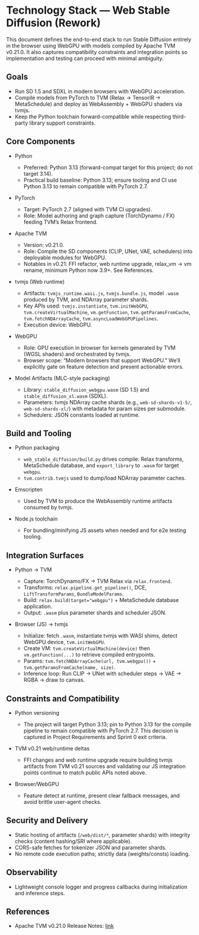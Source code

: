 # Technology Stack — Web Stable Diffusion (Rework)

This document defines the end-to-end stack to run Stable Diffusion entirely in the browser using WebGPU with models compiled by Apache TVM v0.21.0. It also captures compatibility constraints and integration points so implementation and testing can proceed with minimal ambiguity.

## Goals
- Run SD 1.5 and SDXL in modern browsers with WebGPU acceleration.
- Compile models from PyTorch to TVM (Relax → TensorIR → MetaSchedule) and deploy as WebAssembly + WebGPU shaders via tvmjs.
- Keep the Python toolchain forward-compatible while respecting third-party library support constraints.

## Core Components

- Python
  - Preferred: Python 3.13 (forward-compat target for this project; do not target 3.14).
  - Practical build baseline: Python 3.13; ensure tooling and CI use Python 3.13 to remain compatible with PyTorch 2.7.

- PyTorch
  - Target: PyTorch 2.7 (aligned with TVM CI upgrades).
  - Role: Model authoring and graph capture (TorchDynamo / FX) feeding TVM’s Relax frontend.

- Apache TVM
  - Version: v0.21.0.
  - Role: Compile the SD components (CLIP, UNet, VAE, schedulers) into deployable modules for WebGPU.
  - Notables in v0.21: FFI refactor, web runtime upgrade, relax_vm → vm rename, minimum Python now 3.9+. See References.

- tvmjs (Web runtime)
  - Artifacts: `tvmjs_runtime.wasi.js`, `tvmjs.bundle.js`, model `.wasm` produced by TVM, and NDArray parameter shards.
  - Key APIs used: `tvmjs.instantiate`, `tvm.initWebGPU`, `tvm.createVirtualMachine`, `vm.getFunction`, `tvm.getParamsFromCache`, `tvm.fetchNDArrayCache`, `tvm.asyncLoadWebGPUPipelines`.
  - Execution device: WebGPU.

- WebGPU
  - Role: GPU execution in browser for kernels generated by TVM (WGSL shaders) and orchestrated by tvmjs.
  - Browser scope: “Modern browsers that support WebGPU.” We’ll explicitly gate on feature detection and present actionable errors.

- Model Artifacts (MLC-style packaging)
  - Library: `stable_diffusion_webgpu.wasm` (SD 1.5) and `stable_diffusion_xl.wasm` (SDXL).
  - Parameters: tvmjs NDArray cache shards (e.g., `web-sd-shards-v1-5/`, `web-sd-shards-xl/`) with metadata for param sizes per submodule.
  - Schedulers: JSON constants loaded at runtime.

## Build and Tooling

- Python packaging
  - `web_stable_diffusion/build.py` drives compile: Relax transforms, MetaSchedule database, and `export_library` to `.wasm` for target `webgpu`.
  - `tvm.contrib.tvmjs` used to dump/load NDArray parameter caches.

- Emscripten
  - Used by TVM to produce the WebAssembly runtime artifacts consumed by tvmjs.

- Node.js toolchain
  - For bundling/minifying JS assets when needed and for e2e testing tooling.

## Integration Surfaces

- Python → TVM
  - Capture: TorchDynamo/FX → TVM Relax via `relax.frontend`.
  - Transforms: `relax.pipeline.get_pipeline()`, DCE, `LiftTransformParams`, `BundleModelParams`.
  - Build: `relax.build(target="webgpu")` + MetaSchedule database application.
  - Output: `.wasm` plus parameter shards and scheduler JSON.

- Browser (JS) → tvmjs
  - Initialize: fetch `.wasm`, instantiate tvmjs with WASI shims, detect WebGPU device, `tvm.initWebGPU`.
  - Create VM: `tvm.createVirtualMachine(device)` then `vm.getFunction(...)` to retrieve compiled entrypoints.
  - Params: `tvm.fetchNDArrayCache(url, tvm.webgpu())` + `tvm.getParamsFromCache(name, size)`.
  - Inference loop: Run CLIP → UNet with scheduler steps → VAE → RGBA → draw to canvas.

## Constraints and Compatibility

- Python versioning
  - The project will target Python 3.13; pin to Python 3.13 for the compile pipeline to remain compatible with PyTorch 2.7. This decision is captured in Project Requirements and Sprint 0 exit criteria.

- TVM v0.21 web/runtime deltas
  - FFI changes and web runtime upgrade require building tvmjs artifacts from TVM v0.21 sources and validating our JS integration points continue to match public APIs noted above.

- Browser/WebGPU
  - Feature detect at runtime, present clear fallback messages, and avoid brittle user-agent checks.

## Security and Delivery

- Static hosting of artifacts (`/web/dist/*`, parameter shards) with integrity checks (content hashing/SRI where applicable).
- CORS-safe fetches for tokenizer JSON and parameter shards.
- No remote code execution paths; strictly data (weights/consts) loading.

## Observability

- Lightweight console logger and progress callbacks during initialization and inference steps.

## References

- Apache TVM v0.21.0 Release Notes: [link](https://github.com/apache/tvm/releases/tag/v0.21.0)
